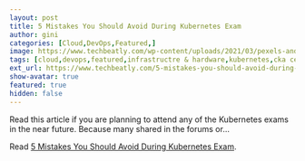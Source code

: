 ```yaml
---
layout: post
title: 5 Mistakes You Should Avoid During Kubernetes Exam
author: gini
categories: [Cloud,DevOps,Featured,]
image: https://www.techbeatly.com/wp-content/uploads/2021/03/pexels-andrea-piacquadio-3760778-mistakes-v3-1024x683.jpg
tags: [cloud,devops,featured,infrastructre & hardware,kubernetes,cka certification path,cka mistakes,cka sample questions,ckad certification path,ckad exam tips,ckad mistakes,ckad sample questions,cks mistakes,how to pass cka,how to pass ckad exam,how to pass cks exam,kubernetes exam mistakes,mistakes you should avoid during kubernetes exam,pass kubernetes exam in 2021,]
ext_url: https://www.techbeatly.com/5-mistakes-you-should-avoid-during-kubernetes-exam/
show-avatar: true
featured: true
hidden: false
---
```


Read this article if you are planning to attend any of the Kubernetes exams in the near future. Because many shared in the forums or&#46;&#46;&#46;

Read [5 Mistakes You Should Avoid During Kubernetes Exam](https://www.techbeatly.com/5-mistakes-you-should-avoid-during-kubernetes-exam/).